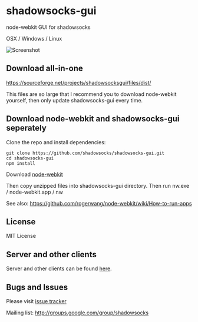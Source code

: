 shadowsocks-gui
===============

node-webkit GUI for shadowsocks

OSX / Windows / Linux

![Screenshot](http://ww1.sinaimg.cn/large/4a7494e9jw1e55jz443cuj20h20gadgu.jpg)

Download all-in-one
--------------------

https://sourceforge.net/projects/shadowsocksgui/files/dist/

This files are so large that I recommend you to download node-webkit yourself, then only update shadowsocks-gui every time.

Download node-webkit and shadowsocks-gui seperately
-----------------------------------------------------

Clone the repo and install dependencies:

    git clone https://github.com/shadowsocks/shadowsocks-gui.git
    cd shadowsocks-gui
    npm install

Download [node-webkit](https://github.com/rogerwang/node-webkit#downloads)

Then copy unzipped files into shadowsocks-gui directory. Then run nw.exe / node-webkit.app / nw

See also: https://github.com/rogerwang/node-webkit/wiki/How-to-run-apps

License
--------
MIT License

Server and other clients
---------

Server and other clients can be found [here](https://github.com/clowwindy/shadowsocks/wiki/Ports-and-Clients).


Bugs and Issues
----------------
Please visit [issue tracker](https://github.com/shadowsocks/shadowsocks-gui/issues?state=open)

Mailing list: http://groups.google.com/group/shadowsocks
